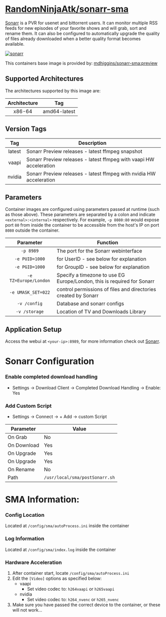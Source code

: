 
# [RandomNinjaAtk/sonarr-sma](https://github.com/RandomNinjaAtk/docker-sonarr-sma)

[Sonarr](https://sonarr.tv/) is a PVR for usenet and bittorrent users. It can monitor multiple RSS feeds for new episodes of your favorite shows and will grab, sort and rename them. It can also be configured to automatically upgrade the quality of files already downloaded when a better quality format becomes available.


[![sonarr](https://raw.githubusercontent.com/linuxserver/docker-templates/master/linuxserver.io/img/sonarr-banner.png)](https://sonarr.tv/)

This containers base image is provided by: [mdhiggins/sonarr-sma:preview](https://github.com/mdhiggins/sonarr-sma)


## Supported Architectures

The architectures supported by this image are:

| Architecture | Tag |
| :----: | --- |
| x86-64 | amd64-latest |

## Version Tags

| Tag | Description |
| :----: | --- |
| latest | Sonarr Preview releases - latest ffmpeg snapshot |
| vaapi | Sonarr Preview releases - latest ffmpeg with vaapi HW acceleration |
| nvidia | Sonarr Preview releases - latest ffmpeg with nvidia HW acceleration |

## Parameters

Container images are configured using parameters passed at runtime (such as those above). These parameters are separated by a colon and indicate `<external>:<internal>` respectively. For example, `-p 8080:80` would expose port `80` from inside the container to be accessible from the host's IP on port `8080` outside the container.

| Parameter | Function |
| :----: | --- |
| `-p 8989` | The port for the Sonarr webinterface |
| `-e PUID=1000` | for UserID - see below for explanation |
| `-e PGID=1000` | for GroupID - see below for explanation |
| `-e TZ=Europe/London` | Specify a timezone to use EG Europe/London, this is required for Sonarr |
| `-e UMASK_SET=022` | control permissions of files and directories created by Sonarr |
| `-v /config` | Database and sonarr configs |
| `-v /storage` | Location of TV and Downloads Library |

## Application Setup

Access the webui at `<your-ip>:8989`, for more information check out [Sonarr](https://sonarr.tv/).

# Sonarr Configuration

### Enable completed download handling
* Settings -> Download Client -> Completed Download Handling -> Enable: Yes

### Add Custom Script
* Settings -> Connect -> + Add -> custom Script

| Parameter | Value |
| --- | --- |
| On Grab | No |
| On Download | Yes |
| On Upgrade | Yes |
| On Upgrade | Yes |
| On Rename | No |
| Path | `/usr/local/sma/postSonarr.sh` |

# SMA Information:

### Config Location
Located at `/config/sma/autoProcess.ini` inside the container

### Log Information
Located at `/config/sma/index.log` inside the container

### Hardware Acceleration

1. After container start, locate `/config/sma/autoProcess.ini`
1. Edit the `[Video]` options as specified below:
	* vaapi
		* Set video codec to: `h264vaapi` or `h265vaapi`
	* nvidia
		* Set video codec to: `h264_nvenc` or `h265_nvenc`
1. Make sure you have passed the correct device to the container, or these will not work...
